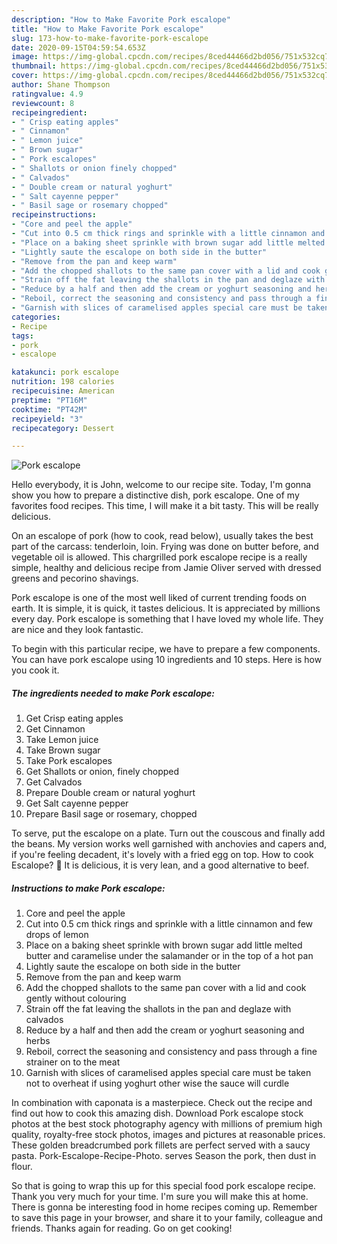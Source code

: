 ```yaml
---
description: "How to Make Favorite Pork escalope"
title: "How to Make Favorite Pork escalope"
slug: 173-how-to-make-favorite-pork-escalope
date: 2020-09-15T04:59:54.653Z
image: https://img-global.cpcdn.com/recipes/8ced44466d2bd056/751x532cq70/pork-escalope-recipe-main-photo.jpg
thumbnail: https://img-global.cpcdn.com/recipes/8ced44466d2bd056/751x532cq70/pork-escalope-recipe-main-photo.jpg
cover: https://img-global.cpcdn.com/recipes/8ced44466d2bd056/751x532cq70/pork-escalope-recipe-main-photo.jpg
author: Shane Thompson
ratingvalue: 4.9
reviewcount: 8
recipeingredient:
- " Crisp eating apples"
- " Cinnamon"
- " Lemon juice"
- " Brown sugar"
- " Pork escalopes"
- " Shallots or onion finely chopped"
- " Calvados"
- " Double cream or natural yoghurt"
- " Salt cayenne pepper"
- " Basil sage or rosemary chopped"
recipeinstructions:
- "Core and peel the apple"
- "Cut into 0.5 cm thick rings and sprinkle with a little cinnamon and few drops of lemon"
- "Place on a baking sheet sprinkle with brown sugar add little melted butter and caramelise under the salamander or in the top of a hot pan"
- "Lightly saute the escalope on both side in the butter"
- "Remove from the pan and keep warm"
- "Add the chopped shallots to the same pan cover with a lid and cook gently without colouring"
- "Strain off the fat leaving the shallots in the pan and deglaze with calvados"
- "Reduce by a half and then add the cream or yoghurt seasoning and herbs"
- "Reboil, correct the seasoning and consistency and pass through a fine strainer on to the meat"
- "Garnish with slices of caramelised apples special care must be taken not to overheat if using yoghurt other wise the sauce will curdle"
categories:
- Recipe
tags:
- pork
- escalope

katakunci: pork escalope 
nutrition: 198 calories
recipecuisine: American
preptime: "PT16M"
cooktime: "PT42M"
recipeyield: "3"
recipecategory: Dessert

---
```



![Pork escalope](https://img-global.cpcdn.com/recipes/8ced44466d2bd056/751x532cq70/pork-escalope-recipe-main-photo.jpg)

Hello everybody, it is John, welcome to our recipe site. Today, I'm gonna show you how to prepare a distinctive dish, pork escalope. One of my favorites food recipes. This time, I will make it a bit tasty. This will be really delicious.

On an escalope of pork (how to cook, read below), usually takes the best part of the carcass: tenderloin, loin. Frying was done on butter before, and vegetable oil is allowed. This chargrilled pork escalope recipe is a really simple, healthy and delicious recipe from Jamie Oliver served with dressed greens and pecorino shavings.

Pork escalope is one of the most well liked of current trending foods on earth. It is simple, it is quick, it tastes delicious. It is appreciated by millions every day. Pork escalope is something that I have loved my whole life. They are nice and they look fantastic.


To begin with this particular recipe, we have to prepare a few components. You can have pork escalope using 10 ingredients and 10 steps. Here is how you cook it.

##### The ingredients needed to make Pork escalope:

1. Get  Crisp eating apples
1. Get  Cinnamon
1. Take  Lemon juice
1. Take  Brown sugar
1. Take  Pork escalopes
1. Get  Shallots or onion, finely chopped
1. Get  Calvados
1. Prepare  Double cream or natural yoghurt
1. Get  Salt cayenne pepper
1. Prepare  Basil sage or rosemary, chopped


To serve, put the escalope on a plate. Turn out the couscous and finally add the beans. My version works well garnished with anchovies and capers and, if you&#39;re feeling decadent, it&#39;s lovely with a fried egg on top. How to cook Escalope? 🥩 It is delicious, it is very lean, and a good alternative to beef. 

##### Instructions to make Pork escalope:

1. Core and peel the apple
1. Cut into 0.5 cm thick rings and sprinkle with a little cinnamon and few drops of lemon
1. Place on a baking sheet sprinkle with brown sugar add little melted butter and caramelise under the salamander or in the top of a hot pan
1. Lightly saute the escalope on both side in the butter
1. Remove from the pan and keep warm
1. Add the chopped shallots to the same pan cover with a lid and cook gently without colouring
1. Strain off the fat leaving the shallots in the pan and deglaze with calvados
1. Reduce by a half and then add the cream or yoghurt seasoning and herbs
1. Reboil, correct the seasoning and consistency and pass through a fine strainer on to the meat
1. Garnish with slices of caramelised apples special care must be taken not to overheat if using yoghurt other wise the sauce will curdle


In combination with caponata is a masterpiece. Check out the recipe and find out how to cook this amazing dish. Download Pork escalope stock photos at the best stock photography agency with millions of premium high quality, royalty-free stock photos, images and pictures at reasonable prices. These golden breadcrumbed pork fillets are perfect served with a saucy pasta. Pork-Escalope-Recipe-Photo. serves Season the pork, then dust in flour. 

So that is going to wrap this up for this special food pork escalope recipe. Thank you very much for your time. I'm sure you will make this at home. There is gonna be interesting food in home recipes coming up. Remember to save this page in your browser, and share it to your family, colleague and friends. Thanks again for reading. Go on get cooking!
